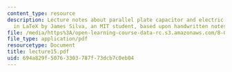 ```yaml
---
content_type: resource
description: Lecture notes about parallel plate capacitor and electric dipole. Prepared
  in LaTeX by James Silva, an MIT student, based upon handwritten notes.
file: /media/https%3A/open-learning-course-data-rc.s3.amazonaws.com/8-022-physics-ii-electricity-and-magnetism-fall-2006/694a829f50763303787f73dcb7c0eb04_lecture15.pdf
file_type: application/pdf
resourcetype: Document
title: lecture15.pdf
uid: 694a829f-5076-3303-787f-73dcb7c0eb04
---
```

